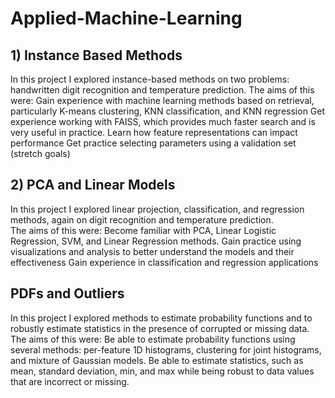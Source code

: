 # Applied-Machine-Learning
## 1) Instance Based Methods

In this project I explored instance-based methods on two problems: handwritten digit recognition and temperature prediction. 
The aims of this were:
Gain experience with machine learning methods based on retrieval, particularly K-means clustering, KNN classification, and KNN regression
Get experience working with FAISS, which provides much faster search and is very useful in practice. 
Learn how feature representations can impact performance
Get practice selecting parameters using a validation set (stretch goals)

## 2)  PCA and Linear Models

In this project I explored linear projection, classification, and regression methods, again on digit recognition and temperature prediction.  
The aims of this were:
Become familiar with PCA, Linear Logistic Regression, SVM, and Linear Regression methods. 
Gain practice using visualizations and analysis to better understand the models and their effectiveness
Gain experience in classification and regression applications

## PDFs and Outliers

In this project I explored methods to estimate probability functions and to robustly estimate statistics in the presence of corrupted or missing data.
The aims of this were:
Be able to estimate probability functions using several methods: per-feature 1D histograms, clustering for joint histograms, and mixture of Gaussian models.
Be able to estimate statistics, such as mean, standard deviation, min, and max while being robust to data values that are incorrect or missing.


